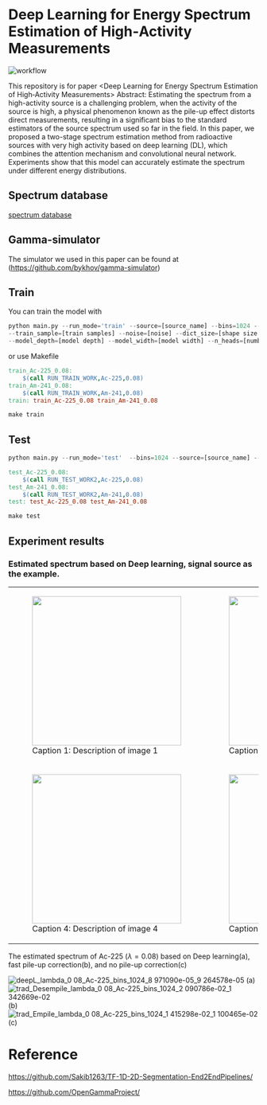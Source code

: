 # Deep Learning for Energy Spectrum Estimation of High‑Activity Measurements
![workflow](https://github.com/user-attachments/assets/1043eec4-0f14-49f5-b1af-5d0eaefcee7d)

This repository is for paper <Deep Learning for Energy Spectrum Estimation of High‑Activity Measurements>
Abstract: Estimating the spectrum from a high-activity source is a challenging problem, when the activity of the source is high, a physical phenomenon known as the pile-up effect distorts direct measurements, resulting in a significant bias to the standard estimators of the source spectrum used so far in the field. In this paper, we proposed a two-stage spectrum estimation method from radioactive sources with very high activity based on deep learning (DL), which combines the attention mechanism and convolutional neural network. Experiments show that this model can accurately estimate the spectrum under different energy distributions.

## Spectrum database

[spectrum database](https://github.com/OpenGammaProject/Gamma-Spectrum-Database)

## Gamma-simulator

The simulator we used in this paper can be found at (https://github.com/bykhov/gamma-simulator)

## Train

You can train the model with

```python
python main.py --run_mode='train' --source=[source_name] --bins=1024 --batch_size=16 --train_lambda_n=[lambda value] --fs=[sampling rate] \
--train_sample=[train samples] --noise=[noise] --dict_size=[shape size number] --train_seed=[train seed] \
--model_depth=[model depth] --model_width=[model width] --n_heads=[number heads]
```

or use Makefile

```makefile
train_Ac-225_0.08:
	$(call RUN_TRAIN_WORK,Ac-225,0.08)
train_Am-241_0.08:
	$(call RUN_TRAIN_WORK,Am-241,0.08)
train: train_Ac-225_0.08 train_Am-241_0.08
```

```python
make train
```

## Test

```python
python main.py --run_mode='test'  --bins=1024 --source=[source_name] --batch_size=16 --test_lambda_n=[test lambdaa]
```

```makefile
test_Ac-225_0.08:
	$(call RUN_TEST_WORK2,Ac-225,0.08)
test_Am-241_0.08:
	$(call RUN_TEST_WORK2,Am-241,0.08)
test: test_Ac-225_0.08 test_Am-241_0.08
```

```makefile
make test
```
## Experiment results

### Estimated spectrum based on Deep learning, signal source as the example.
<table>
  <tr>
    <td>
      <figure>
        <img src="https://github.com/user-attachments/assets/4ca84184-fac3-4681-b894-bb0737a66add" width="300"/>
        <figcaption>Caption 1: Description of image 1</figcaption>
      </figure>
    </td>
    <td>
      <figure>
        <img src="https://github.com/user-attachments/assets/2d403f3d-2d20-4048-aeae-fa05eb851b9e" width="300"/>
        <figcaption>Caption 2: Cs-137,ISE=15.18x10^-5</figcaption>
      </figure>
    </td>
    <td>
      <figure>
        <img src="https://github.com/user-attachments/assets/4b380f8c-6070-4d9a-9ffa-acdaf1152c7f" width="300"/>
        <figcaption>Caption 3: Co-60,ISE</figcaption>
      </figure>
    </td>
  </tr>
  <tr>
    <td>
      <figure>
        <img src="https://github.com/user-attachments/assets/dfefdc94-1cdf-43b1-aad5-3712fb6e7b4c" width="300"/>
        <figcaption>Caption 4: Description of image 4</figcaption>
      </figure>
    </td>
    <td>
      <figure>
        <img src="https://github.com/user-attachments/assets/0a988a2e-08e4-4480-a899-dab3817325ca" width="300"/>
        <figcaption>Caption 5: Description of image 5</figcaption>
      </figure>
    </td>
    <td>
      <figure>
        <img src="https://github.com/user-attachments/assets/d8ad4eaf-dab4-4d24-87c5-2157d8f58809" width="300"/>
        <figcaption>Caption 6: Description of image 6</figcaption>
      </figure>
    </td>
  </tr>
</table>



The estimated spectrum of Ac-225 ($\lambda=0.08$) based on Deep learning(a), fast pile-up correction(b), and no pile-up correction(c)

![deepL_lambda_0 08_Ac-225_bins_1024_8 971090e-05_9 264578e-05](https://github.com/user-attachments/assets/432f7c08-7df5-4841-b5bc-13181902a02c)
(a)
![trad_Desempile_lambda_0 08_Ac-225_bins_1024_2 090786e-02_1 342669e-02](https://github.com/user-attachments/assets/e9e63278-0ad3-43c5-ba00-8d0455cefcfc)
(b)
![trad_Empile_lambda_0 08_Ac-225_bins_1024_1 415298e-02_1 100465e-02](https://github.com/user-attachments/assets/62685424-2998-43e8-8972-516eb31d8264)
(c)






# Reference

https://github.com/Sakib1263/TF-1D-2D-Segmentation-End2EndPipelines/

https://github.com/OpenGammaProject/
